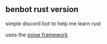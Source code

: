## benbot rust version

simple discord bot to help me learn rust

uses the [poise framework](https://github.com/serenity-rs/poise/tree/current)
